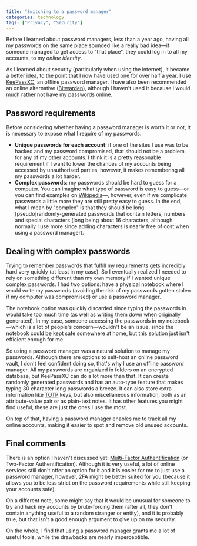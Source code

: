 ```yaml
---
title: "Switching to a password manager"
categories: technology
tags: ["Privacy", "Security"]
---
```

Before I learned about password managers, less than a year ago, having all my passwords on the same place sounded like a really bad idea—if someone managed to get access to "that place", they could log in to all my accounts, to my *online identity*.

As I learned about security (particularly when using the internet), it became a better idea, to the point that I now have used one for over half a year. I use [KeePassXC](https://keepassxc.org/), an offline password manager. I have also been recommended an online alternative ([Bitwarden](https://bitwarden.com/)), although I haven't used it because I would much rather not have my passwords online.

## Password requirements

Before considering whether having a password manager is worth it or not, it is necessary to expose what I require of my passwords.

 - **Unique passwords for each account**: if one of the sites I use was to be hacked and my password compromised, that should not be a problem for any of my other accounts. I think it is a pretty reasonable requirement if I want to lower the chances of my accounts being accessed by unauthorised parties, however, it makes remembering all my passwords a lot harder.
 - **Complex passwords**: my passwords should be hard to guess for a computer. You can imagine what type of password is easy to guess—or you can find examples on [Wikipedia](https://en.wikipedia.org/wiki/Password_strength#Examples_of_weak_passwords)—, however, even if we complicate passwords a little more they are still pretty easy to guess. In the end, what I mean by "complex" is that they should be long [pseudo]randomly-generated passwords that contain letters, numbers and special characters (long being about 16 characters, although normally I use more since adding characters is nearly free of cost when using a password manager).

## Dealing with complex passwords

Trying to remember passwords that fulfill my requirements gets incredibly hard very quickly (at least in my case). So I eventually realized I needed to rely on something different than my own memory if I wanted unique complex passwords. I had two options: have a physical notebook where I would write my passwords (avoiding the risk of my passwords gotten stolen if my computer was compromised) or use a password manager.

The notebook option was quickly discarded since typing the passwords in would take too much time (as well as writing them down when originally generated). In my case, someone accessing the passwords in my notebook—which is a lot of people's concern—wouldn't be an issue, since the notebook could be kept safe somewhere at home, but this solution just isn't efficient enough for me.

So using a password manager was a natural solution to manage my passwords. Although there are options to self-host an online password vault, I don't feel confident doing so, that's why I use an offline password manager. All my passwords are organized in folders on an encrypted database, but KeePassXC can do a lot more than that. It can create randomly generated passwords and has an auto-type feature that makes typing 30 character long passwords a breeze. It can also store extra information like [TOTP](https://en.wikipedia.org/wiki/Time-based_One-time_Password_algorithm) keys, but also miscellaneous information, both as an attribute-value pair or as plain-text notes. It has other features you might find useful, these are just the ones I use the most.

On top of that, having a password manager enables me to track all my online accounts, making it easier to spot and remove old unused accounts.

## Final comments

There is an option I haven't discussed yet: [Multi-Factor Authentification](https://en.wikipedia.org/wiki/Multi-factor_authentication) (or Two-Factor Authentification). Although it is very useful, a lot of online services still don't offer an option for it and it is easier for me to just use a password manager, however, 2FA might be better suited for you (because it allows you to be less strict on the password requirements while still keeping your accounts safe).

On a different note, some might say that it would be unusual for someone to try and hack my accounts by brute-forcing them (after all, they don't contain anything useful to a random stranger or entity), and it is probably true, but that isn't a good enough argument to give up on my security.

On the whole, I find that using a password manager grants me a lot of useful tools, while the drawbacks are nearly imperceptible.
